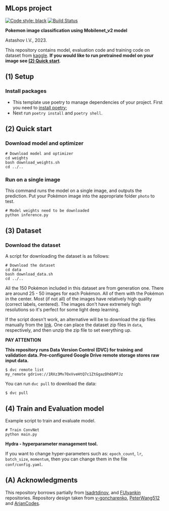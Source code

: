 ## MLops project

[![Code style: black](https://img.shields.io/badge/code%20style-black-000000.svg)](https://github.com/psf/black)
[![Build Status](https://github.com/igorastashov/MLops-project/actions/workflows/checks.yml/badge.svg)](https://github.com/igorastashov/MLops-project/actions/workflows/checks.yml)

**Pokemon image classification using Mobilenet_v2 model**

Astashov I.V., 2023.

This repository contains model, evaluation code and training code on dataset
from [kaggle](https://www.kaggle.com/datasets/lantian773030/pokemonclassification).
**If you would like to run pretrained model on your image see [(2) Quick start](https://github.com/igorastashov/MLops-project#2-quick-start)**.

## (1) Setup

### Install packages

- This template use poetry to manage dependencies of your project.
  First you need to [install poetry](https://python-poetry.org/docs/#installing-with-pipx);
- Next run `poetry install` and `poetry shell`.

## (2) Quick start

### Download model and optimizer

```
# Download model and optimizer
cd weights
bash download_weights.sh
cd ../..
```

### Run on a single image

This command runs the model on a single image, and outputs the prediction.
Put your Pokémon image into the appropriate folder `photo` to test.

```
# Model weights need to be downloaded
python inference.py
```

## (3) Dataset

### Download the dataset

A script for downloading the dataset is as follows:

```
# Download the dataset
cd data
bash download_data.sh
cd ../..
```

All the 150 Pokémon included in this dataset are from generation one.
There are around 25 - 50 images for each Pokémon.
All of them with the Pokémon in the center.
Most (if not all) of the images have relatively high quality (correct labels, centered).
The images don't have extremely high resolutions so it's perfect for some light deep learning.

If the script doesn't work, an alternative will be to download the zip files manually
from the [link](https://www.kaggle.com/datasets/lantian773030/pokemonclassification/download?datasetVersionNumber=1).
One can place the dataset zip files in `data`, respectively, and then unzip the zip file to set everything up.

**PAY ATTENTION**

**This repository runs Data Version Control (DVC) for training and validation data.
Pre-configured Google Drive remote storage stores raw input data.**

```console
$ dvc remote list
my_remote gdrive://1RXz3Mv7OxVveHtQ7c1ZtGgazDh6bPFJz
```

You can run `dvc pull` to download the data:

```console
$ dvc pull
```

## (4) Train and Evaluation model

Example script to train and evaluate model.

```
# Train ConvNet
python main.py
```

**Hydra - hyperparameter management tool.**

If you want to change hyper-parameters such as: `epoch_count`, `lr`, `batch_size`, `momentum`,
then you can change them in the file `conf/config.yaml`.

## (A) Acknowledgments

This repository borrows partially from [Isadrtdinov](https://github.com/isadrtdinov/intro-to-dl-hse/blob/2022-2023/seminars/201/seminar_04.ipynb), and [FUlyankin](https://github.com/FUlyankin/deep_learning_pytorch/tree/main/week08_fine_tuning) repositories.
Repository design taken from [v-goncharenko](https://github.com/v-goncharenko/data-science-template), [PeterWang512](https://github.com/PeterWang512/CNNDetection) and [ArjanCodes](https://github.com/ArjanCodes/2021-config).
